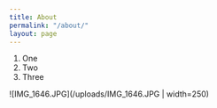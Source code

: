 ```yaml
---
title: About
permalink: "/about/"
layout: page
---
```


1. One
2. Two
3. Three

![IMG_1646.JPG](/uploads/IMG_1646.JPG | width=250)